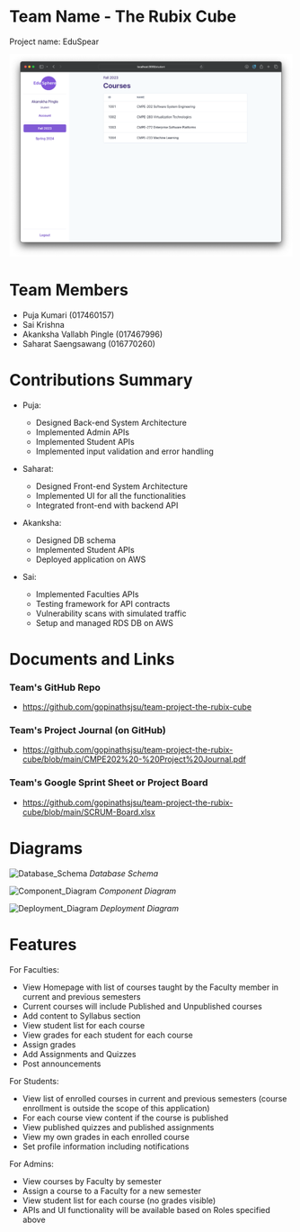 # Team Name - The Rubix Cube

Project name: EduSpear

![Student Homepage](/screenshots/student%20home.png)

# Team Members
* Puja Kumari (017460157)
* Sai Krishna
* Akanksha Vallabh Pingle (017467996)
* Saharat Saengsawang (016770260)


# Contributions Summary

* Puja:
  - Designed Back-end System Architecture
  - Implemented Admin APIs
  - Implemented Student APIs
  - Implemented input validation and error handling

* Saharat:
  - Designed Front-end System Architecture
  - Implemented UI for all the functionalities
  - Integrated front-end with backend API

* Akanksha:
  - Designed DB schema
  - Implemented Student APIs
  - Deployed application on AWS

* Sai:
  - Implemented Faculties APIs
  - Testing framework for API contracts
  - Vulnerability scans with simulated traffic
  - Setup and managed RDS DB on AWS

# Documents and Links

### Team's GitHub Repo
- https://github.com/gopinathsjsu/team-project-the-rubix-cube

### Team's Project Journal (on GitHub)
- https://github.com/gopinathsjsu/team-project-the-rubix-cube/blob/main/CMPE202%20-%20Project%20Journal.pdf

### Team's Google Sprint Sheet or Project Board
- https://github.com/gopinathsjsu/team-project-the-rubix-cube/blob/main/SCRUM-Board.xlsx

# Diagrams

![Database_Schema](/Database_Schema.png)
*Database Schema*

![Component_Diagram](/Component_Diagram.png)
*Component Diagram*

![Deployment_Diagram](/Deployment_Diagram.png)
*Deployment Diagram*

# Features
For Faculties:
- View Homepage with list of courses taught by the Faculty member in current and previous semesters
- Current courses will include Published and Unpublished courses
- Add content to Syllabus section
- View student list for each course
- View grades for each student for each course
- Assign grades
- Add Assignments and Quizzes
- Post announcements

For Students:
- View list of enrolled courses in current and previous semesters (course enrollment is outside the scope of this application)
- For each course view content if the course is published
- View published quizzes and published assignments
- View my own grades in each enrolled course
- Set profile information including notifications

For Admins:
- View courses by Faculty by semester
- Assign a course to a Faculty for a new semester
- View student list for each course (no grades visible)
- APIs and UI functionality will be available based on Roles specified above

